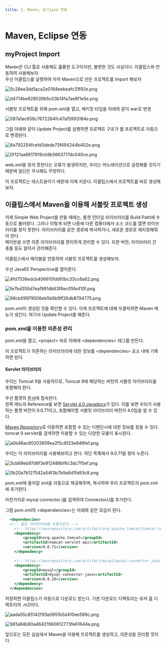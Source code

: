```yaml
---
title: 2. Maven, Eclipse 연동
---
```


# Maven, Eclipse 연동

## myProject Import

Maven은 CLI 툴로 사용해도 휼륭한 도구이지만, 불편한 것도 사실이다. 이클립스와 연동하여 사용해보자.  
우선 이클립스를 실행하여 아까 Maven으로 만든 프로젝트를 Import 해보자

![5c28ee3dd1aca2e0184eebeafc31f92e.png](Assets/5c28ee3dd1aca2e0184eebeafc31f92e.png)

![d4714be828026b5c03b14fa7ae8f1e5e.png](Assets/d4714be828026b5c03b14fa7ae8f1e5e.png)

서블릿 프로젝트를 위해 pom.xml을 열고, 패키징 타입을 아래와 같이 war로 변경

![087a1ac656c7672264fc47a15993184e.png](Assets/087a1ac656c7672264fc47a15993184e.png)

그럼 아래와 같이 Update Project를 실행하면 프로젝트 구조가 웹 프로젝트로 자동으로 변경된다.

![6e792254fcefd3dede73f494244b402e.png](Assets/6e792254fcefd3dede73f494244b402e.png)

![0f121aa6617919cb9b5663717dc040ce.png](Assets/0f121aa6617919cb9b5663717dc040ce.png)

web.xml을 찾지 못한다는 오류가 발생하지만, 우리는 어노테이션으로 설정해줄 것이기 때문에 일단은 무시해도 무방하다.

이 프로젝트는 테스트용이기 때문에 이제 지운다. 이클립스에서 프로젝트를 바로 생성해보자.

## 이클립스에서 Maven을 이용해 서블릿 프로젝트 생성

어제 Simple Web Project를 만들 때에는, 톰캣 런타임 라이브러리를 Build Path에 수동으로 불러왔다. 그러나 이렇게 되면 나중에 다른 컴퓨터에서 소스 코드를 열면 라이브러리를 찾지 못한다. 라이브러리를 같은 경로에 복사하거나, 새로운 경로로 재지정해줘야 한다.  
메이븐을 쓰면 의존 라이브러리를 편리하게 관리할 수 있다. 또한 버전, 라이브러리 간 충돌 등도 알아서 관리해준다.

이클립스에서 메이블을 연동하여 서블릿 프로젝트를 생성해보자.

우선 JavaEE Perspective를 열어준다.

![4fd7536edcb406610fddf0bc33cc6a62.png](Assets/4fd7536edcb406610fddf0bc33cc6a62.png)

![fe7bd355d7eaf891db63f8ec05fe410f.png](Assets/fe7bd355d7eaf891db63f8ec05fe410f.png)

![98cb09979506eb5b6b9ff26db8794775.png](Assets/98cb09979506eb5b6b9ff26db8794775.png)

pom.xml이 생성된 것을 확인할 수 있다.
이제 프로젝트에 대해 우클릭하면 Maven 메뉴가 생긴다. 여기서 Update Project를 해준다.  

### pom.xml을 이용한 의존성 관리

pom.xml을 열고, \<project\> 바로 아래에 \<dependencies\> 태그를 만든다.

이 프로젝트가 의존하는 라이브러리에 대한 정보를 \<dependencies\> 요소 내에 기록하면 된다.

#### Servlet 라이브러리

우리는 Tomcat 9을 사용하므로, Tomcat 9에 해당하는 버전의 서블릿 라이브러리를 포함해야 한다.

우선 톰캣의 [문서](https://tomcat.apache.org/tomcat-9.0-doc/index.html)에 접속한다.   
왼쪽 메뉴의 Reference를 보면 [Servlet 4.0 Javadocs](https://tomcat.apache.org/tomcat-9.0-doc/servletapi/index.html)가 있다. 이를 보면 우리가 사용하는 톰캣 버전이 9.0.71이고, 포함해야할 서블릿 라이브러리 버전이 4.0임을 알 수 있다.

[Maven Repository](https://mvnrepository.com/)로 이동하면 포함할 수 있는 디펜던시에 대한 정보를 찾을 수 있다. tomcat 9 servlet를 검색하면 이용할 수 있는 다양한 모듈이 표시된다. 

![a0b46ac80203659ea2f5c8f23e646fef.png](Assets/a0b46ac80203659ea2f5c8f23e646fef.png)

우리는 이 라이브러리를 사용해보려고 한다. 하단 목록에서 9.0.71을 찾아 누른다.

![3cb68eb97d6f3e912488bf6c3dc7f0ef.png](Assets/3cb68eb97d6f3e912488bf6c3dc7f0ef.png)

![0b20a7b127542a54f3b7b9a6d1fa93c8.png](Assets/0b20a7b127542a54f3b7b9a6d1fa93c8.png)

pom.xml에 들어갈 xml을 자동으로 제공해주며, 복사하여 우리 프로젝트의 pom.xml에 추가한다.


마찬가지로 mysql connector j를 검색하여 Connector/J를 추가한다.

그럼 pom.xml의 \<dependencies\>는 아래와 같은 모습이 된다.

```xml
  <dependencies>
  <!-- 필요 라이브러리를 포함시킨다 -->
  	<!-- https://mvnrepository.com/artifact/org.apache.tomcat/tomcat-servlet-api -->
	<dependency>
	    <groupId>org.apache.tomcat</groupId>
	    <artifactId>tomcat-servlet-api</artifactId>
	    <version>9.0.71</version>
	</dependency>
	
	<!-- https://mvnrepository.com/artifact/mysql/mysql-connector-java -->
	<dependency>
	    <groupId>mysql</groupId>
	    <artifactId>mysql-connector-java</artifactId>
	    <version>8.0.28</version>
	</dependency>
  </dependencies>
```

저장하면 이클립스가 자동으로 다운로드 받는다. 기본 다운로드 디렉토리는 유저 홈 디렉토리의 .m2이다.

![aada55c85142f93e0951b5d410ee599c.png](Assets/aada55c85142f93e0951b5d410ee599c.png)

![981a84b80a46421960612773fe61644a.png](Assets/981a84b80a46421960612773fe61644a.png)

앞으로는 모든 실습에서 Maven을 이용해 프로젝트를 생성하고, 의존성을 관리할 것이다.

